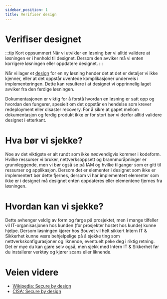 ```yaml
---
sidebar_position: 1
title: Verifiser design
---
```


# Verifiser designet
:::tip Kort oppsummert
Når vi utvikler en løsning bør vi alltid validere at løsningen er i henhold til designet. Dersom den avviker må vi enten korrigere løsningen eller oppdatere designet.
:::

Når vi lager et [design](../02_designe/02_systemskisser.md) for en ny løsning hender det at det er detaljer vi ikke kjenner, eller at det oppstår uventede komplikasjoner underveis i implementeringen. Dette kan resultere i at designet vi opprinnelig laget avviker fra den ferdige løsningen. 

Dokumentasjonen er viktig for å forstå hvordan en løsning er satt opp og hvordan den fungerer, spesielt om det oppstår en hendelse som krever redeployment eller disaster recovery. For å sikre at gapet mellom dokumentasjon og ferdig produkt ikke er for stort bør vi derfor alltid validere designet i etterkant. 

# Hva bør vi sjekke? 
Noe av det viktigste er alt rundt som ikke nødvendigvis kommer i kodeform. Hvilke ressurser vi bruker, nettverksoppsett og brannmuråpninger er grunnleggende, men vi bør også se på IAM og hvilke tilganger som er gitt til ressurser og applikasjon. Dersom det er elementer i designet som ikke er implementert bør dette fjernes, dersom vi har implementert elementer som ikke er i designet må designet enten oppdateres eller elementene fjernes fra løsningen. 

# Hvordan kan vi sjekke?
Dette avhenger veldig av form og farge på prosjektet, men i mange tilfeller vil IT-organisasjonen hos kunden (for prosjekter hostet hos kunde) kunne hjelpe. Dersom løsningen kjører hos Bouvet vil helt sikkert Intern IT & Sikkerhet kunne være behjelpelige på å sjekke ting som nettverkskonfigurasjoner og liknende, eventuelt peke deg i riktig retning. Det er mye du kan gjøre selv også, men sjekk med Intern IT & Sikkerhet før du installerer verktøy og kjører scans eller liknende. 

# Veien videre
* [Wikipedia: Secure by design](https://en.wikipedia.org/wiki/Secure_by_design)
* [CISA: Secure by design](https://www.cisa.gov/securebydesign)